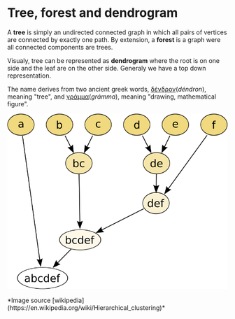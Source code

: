 # Tree, forest and dendrogram

A **tree** is simply an undirected connected graph in which all pairs of
vertices are connected by exactly one path. By extension, a **forest**
is a graph were all connected components are trees.

Visualy, tree can be represented as **dendrogram** where the root is on
one side and the leaf are on the other side. Generaly we have a top down
representation.

The name derives from two ancient greek words, [δένδρον](https://en.wiktionary.org/wiki/%CE%B4%CE%AD%CE%BD%CE%B4%CF%81%CE%BF%CE%BD#Ancient_Greek "wikt:δένδρον")(*déndron*), meaning "tree", and [γράμμα](https://en.wiktionary.org/wiki/%CE%B3%CF%81%CE%AC%CE%BC%CE%BC%CE%B1#Ancient_Greek "wikt:γράμμα")(*grámma*), meaning "drawing, mathematical figure".

<p align="center" width="100%">
  <img src="./dendrogram.svg" alt="Some dendrogram" />
</p>
*Image source
[wikipedia](https://en.wikipedia.org/wiki/Hierarchical_clustering)*


